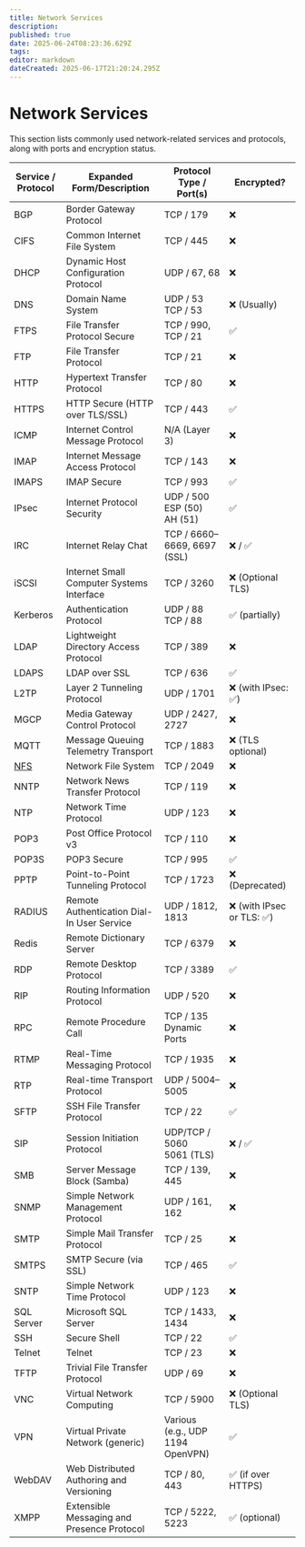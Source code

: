 ```yaml
---
title: Network Services
description: 
published: true
date: 2025-06-24T08:23:36.629Z
tags: 
editor: markdown
dateCreated: 2025-06-17T21:20:24.295Z
---
```


# Network Services

This section lists commonly used network-related services and protocols, along with ports and encryption status.
<br>

| Service / Protocol | Expanded Form/Description | Protocol Type / Port(s) | Encrypted? |
|--------------------|----------------------------|---------------------------|-------------|
| BGP                | Border Gateway Protocol    | TCP / 179                 | ❌          |
| CIFS               | Common Internet File System | TCP / 445                | ❌          |
| DHCP               | Dynamic Host Configuration Protocol | UDP / 67, 68      | ❌          |
| DNS                | Domain Name System         | UDP / 53<br>TCP / 53      | ❌ (Usually) |
| FTPS               | File Transfer Protocol Secure | TCP / 990, TCP / 21     | ✅          |
| FTP                | File Transfer Protocol     | TCP / 21                  | ❌          |
| HTTP               | Hypertext Transfer Protocol | TCP / 80                 | ❌          |
| HTTPS              | HTTP Secure (HTTP over TLS/SSL) | TCP / 443           | ✅          |
| ICMP               | Internet Control Message Protocol | N/A (Layer 3)     | ❌          |
| IMAP               | Internet Message Access Protocol | TCP / 143           | ❌          |
| IMAPS              | IMAP Secure                | TCP / 993                 | ✅          |
| IPsec              | Internet Protocol Security | UDP / 500<br>ESP (50)<br>AH (51) | ✅    |
| IRC                | Internet Relay Chat        | TCP / 6660–6669, 6697 (SSL) | ❌ / ✅    |
| iSCSI              | Internet Small Computer Systems Interface | TCP / 3260   | ❌ (Optional TLS) |
| Kerberos           | Authentication Protocol    | UDP / 88<br>TCP / 88      | ✅ (partially) |
| LDAP               | Lightweight Directory Access Protocol | TCP / 389       | ❌          |
| LDAPS              | LDAP over SSL              | TCP / 636                 | ✅          |
| L2TP               | Layer 2 Tunneling Protocol | UDP / 1701                | ❌ (with IPsec: ✅) |
| MGCP               | Media Gateway Control Protocol | UDP / 2427, 2727     | ❌          |
| MQTT               | Message Queuing Telemetry Transport | TCP / 1883        | ❌ (TLS optional) |
| [NFS](/Glossary/Network_Services/NFS) | Network File System        | TCP / 2049                | ❌          |
| NNTP               | Network News Transfer Protocol | TCP / 119            | ❌          |
| NTP                | Network Time Protocol      | UDP / 123                 | ❌          |
| POP3               | Post Office Protocol v3    | TCP / 110                 | ❌          |
| POP3S              | POP3 Secure                | TCP / 995                 | ✅          |
| PPTP               | Point-to-Point Tunneling Protocol | TCP / 1723        | ❌ (Deprecated) |
| RADIUS             | Remote Authentication Dial-In User Service | UDP / 1812, 1813 | ❌ (with IPsec or TLS: ✅) |
| Redis              | Remote Dictionary Server   | TCP / 6379                | ❌          |
| RDP                | Remote Desktop Protocol    | TCP / 3389                | ✅          |
| RIP                | Routing Information Protocol | UDP / 520              | ❌          |
| RPC                | Remote Procedure Call      | TCP / 135<br>Dynamic Ports | ❌          |
| RTMP               | Real-Time Messaging Protocol | TCP / 1935             | ❌          |
| RTP                | Real-time Transport Protocol | UDP / 5004–5005         | ❌          |
| SFTP               | SSH File Transfer Protocol | TCP / 22                  | ✅          |
| SIP                | Session Initiation Protocol | UDP/TCP / 5060<br>5061 (TLS) | ❌ / ✅ |
| SMB                | Server Message Block (Samba) | TCP / 139, 445         | ❌          |
| SNMP               | Simple Network Management Protocol | UDP / 161, 162   | ❌          |
| SMTP               | Simple Mail Transfer Protocol | TCP / 25              | ❌          |
| SMTPS              | SMTP Secure (via SSL)      | TCP / 465                 | ✅          |
| SNTP               | Simple Network Time Protocol | UDP / 123              | ❌          |
| SQL Server         | Microsoft SQL Server       | TCP / 1433, 1434          | ❌          |
| SSH                | Secure Shell               | TCP / 22                  | ✅          |
| Telnet             | Telnet                     | TCP / 23                  | ❌          |
| TFTP               | Trivial File Transfer Protocol | UDP / 69             | ❌          |
| VNC                | Virtual Network Computing  | TCP / 5900                | ❌ (Optional TLS) |
| VPN                | Virtual Private Network (generic) | Various (e.g., UDP 1194 OpenVPN) | ✅ |
| WebDAV             | Web Distributed Authoring and Versioning | TCP / 80, 443  | ✅ (if over HTTPS) |
| XMPP               | Extensible Messaging and Presence Protocol | TCP / 5222, 5223 | ✅ (optional) |


